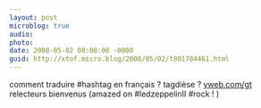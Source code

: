```yaml
---
layout: post
microblog: true
audio: 
photo: 
date: 2008-05-02 00:00:00 -0000
guid: http://xtof.micro.blog/2008/05/02/t801784461.html
---
```

comment traduire #hashtag en français ? tagdièse ? [yweb.com/gt](http://yweb.com/gt) relecteurs bienvenus  (amazed on #ledzeppelinII #rock ! )
